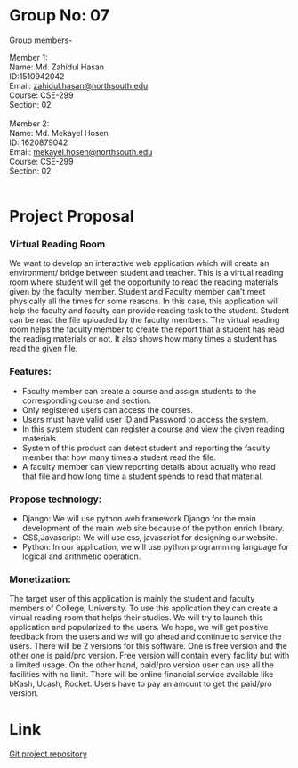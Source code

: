 # Group No: 07

Group members-

Member 1: <br>
Name: Md. Zahidul Hasan  <br>
ID:1510942042 <br>
Email: zahidul.hasan@northsouth.edu <br>
Course: CSE-299 <br>
Section: 02 <br>
<br>
Member 2: <br>
Name: Md. Mekayel Hosen  <br>
ID: 1620879042 <br>
Email: mekayel.hosen@northsouth.edu <br>
Course: CSE-299 <br>
Section: 02 <br>
<br>

# Project Proposal

### Virtual Reading Room

<p>We want to develop an interactive web application which will create an environment/ bridge between student and teacher. This is a virtual reading room where student will get the opportunity to read the reading materials   given by the faculty member. 
Student and Faculty member can’t meet physically all the times for some reasons. In this case, this application will help the faculty and faculty can provide reading task to the student. Student can be read the file uploaded by the faculty members. The virtual reading room helps the faculty member to create the report that a student has read the reading materials or not. It also shows how many times a student has read the given file.</p>

### Features:
* Faculty member can create a course and assign students to the corresponding course and section.
* Only registered users can access the courses.
* Users must have valid user ID and Password to access the system.
* In this system student can register a course and view the given reading materials.
* System of this product can detect student and reporting the faculty member that how many times a student read the file.
* A faculty member can view reporting details about actually who read that file and how long time a student spends to read that material.

### Propose technology:
* Django: We will use python web framework Django for the main development of the main web site because of the python enrich library.
* CSS,Javascript: We will use css, javascript for designing our website.
* Python: In our application, we will use python programming language for logical and arithmetic operation.



### Monetization:
<p>The target user of this application is mainly the student and faculty members of College, University. To use this application they can create a virtual reading room that helps their studies. We will try to launch this application and popularized to the users. We hope, we will get positive feedback from the users and we will go ahead and continue to service the users. There will be 2 versions for this software. One is free version and the other one is paid/pro version. Free version will contain every facility but with a limited usage. On the other hand, paid/pro version user can use all the facilities with no limit. There will be online financial service available like bKash, Ucash, Rocket. Users have to pay an amount to get the paid/pro version.</p>

# Link
[Git project repository](https://github.com/th1rd/SU19CSE299S02G07NSU)

